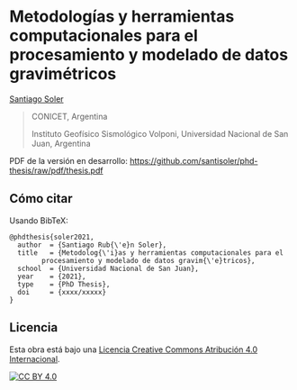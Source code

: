 # Metodologías y herramientas computacionales para el procesamiento y modelado de datos gravimétricos

[Santiago Soler](https://santisoler.github.io)

> CONICET, Argentina
>
> Instituto Geofísico Sismológico Volponi, Universidad Nacional de San Juan,
> Argentina

PDF de la versión en desarrollo: https://github.com/santisoler/phd-thesis/raw/pdf/thesis.pdf

## Cómo citar

Usando BibTeX:

```
@phdthesis{soler2021,
  author  = {Santiago Rub{\'e}n Soler},
  title   = {Metodolog{\'i}as y herramientas computacionales para el
        procesamiento y modelado de datos gravim{\'e}tricos},
  school  = {Universidad Nacional de San Juan},
  year    = {2021},
  type    = {PhD Thesis},
  doi     = {xxxx/xxxxx}
}
```

## Licencia

Esta obra está bajo una
[Licencia Creative Commons Atribución 4.0 Internacional][cc-by].

[![CC BY 4.0][cc-by-image]][cc-by]

[cc-by]: https://creativecommons.org/licenses/by/4.0/deed.es
[cc-by-image]: https://i.creativecommons.org/l/by/4.0/88x31.png
